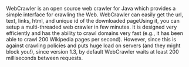 WebCrawler is an open source web crawler for Java which provides a simple interface for crawling the Web. WebCrawler can easily get the url, text, links, html, and unique id of the downloaded pageUsing it, you can setup a multi-threaded web crawler in few minutes. It is designed very efficiently and has the ability to crawl domains very fast (e.g., it has been able to crawl 200 Wikipedia pages per second). However, since this is against crawling policies and puts huge load on servers (and they might block you!), since version 1.3, by default WebCrawler waits at least 200 milliseconds between requests.
